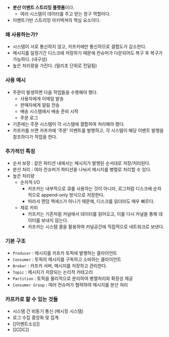 - **분산 이벤트 스트리밍 플랫폼**이다.
	- 여러 시스템이 데이터를 주고 받는 창구 역할이다.
- 이벤트기반 스트리밍 아키텍쳐의 핵심 요소이다.
### 왜 사용하는가?
- 시스템이 서로 통신하지 않고, 카프카에만 통신하므로 결합도가 감소한다.
- 메시지를 일정기간 디스크에 저장하기 때문에 컨슈머가 다운되어도 복구 후 복구가 가능하다. (내구성)
- 높은 처리량을 가진다. (밀리초 단위로 전달됨)
### 사용 예시
- 주문이 발생하면 다음 작업들을 수행해야 했다.
	- 사용자에게 이메일 발송
	- 판매자에게 알림 전송
	- 배송 시스템에서 배송 준비 시작
	- 주문 로그
- 기존에는 주문 시스템이 각 시스템에 결합하여 처리해야 했다.
- 카프카를 쓰면 카프카에 '주문' 이벤트를 발행하고, 각 시스템이 해당 이벤트 발행을 참조하다가 작업을 한다.
### 추가적인 특징
- 순서 보장 : 같은 파티션 내에서는 메시지가 발행된 순서대로 저장/처리된다.
- 분산 처리 : 여러 컨슈머가 파티션을 나눠서 메시지를 병렬로 처리할 수 있다.
- 높은 처리량
	- 순차적 I/O
		- 카프카는 내부적으로 큐를 사용하는 것이 아니라, 로그처럼 디스크에 순차적으로 append-only 방식으로 저장한다.
		- 따라서 랜덤 엑세스가 아니기 때문에, 디스크를 읽더라도 매우 빠르다.
	- 제로 카피
		- 카프카는 기존처럼 커널에서 데이터를 읽어오고, 이를 다시 커널을 통해 데이터를 보내지 않는다.
		- 카프카는 시스템 콜을 활용하여 커널공간에 직접적으로 네트워크로 보낸다.
### 기본 구조
- `Producer` : 메시지를 카프카 토픽에 발행하는 클라이언트
- `Consumer` : 토픽의 메시지를 구독하고 소비하는 클라이언트
- `Broker` : 카프카 서버, 메시지를 저장하고 관리한다.
- `Topic` : 메시지가 저장되는 논리적 카테고리
- `Partition` : 토픽을 물리적으로 분리하여 병렬처리와 확장성 제공
- `Consumer Group` : 여러 컨슈머가 협력하여 메시지를 분산 처리
### 카프카로 할 수 있는 것들
- 시스템 간 비동기 통신 (메시징 시스템)
- 로그 수집 중앙화 및 집계
- [[이벤트소싱]]
- [[CDC]]